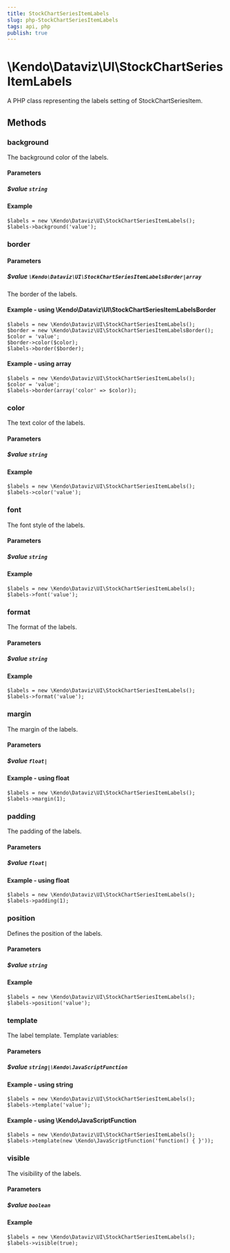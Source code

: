 ```yaml
---
title: StockChartSeriesItemLabels
slug: php-StockChartSeriesItemLabels
tags: api, php
publish: true
---
```


# \Kendo\Dataviz\UI\StockChartSeriesItemLabels

A PHP class representing the labels setting of StockChartSeriesItem.


## Methods

### background
The background color of the labels.
#### Parameters

##### $value `string`



#### Example 
    $labels = new \Kendo\Dataviz\UI\StockChartSeriesItemLabels();
    $labels->background('value');

### border

#### Parameters

##### $value `\Kendo\Dataviz\UI\StockChartSeriesItemLabelsBorder|array`

The border of the labels.


#### Example - using \Kendo\Dataviz\UI\StockChartSeriesItemLabelsBorder

    $labels = new \Kendo\Dataviz\UI\StockChartSeriesItemLabels();
    $border = new \Kendo\Dataviz\UI\StockChartSeriesItemLabelsBorder();
    $color = 'value';
    $border->color($color);
    $labels->border($border);

#### Example - using array

    $labels = new \Kendo\Dataviz\UI\StockChartSeriesItemLabels();
    $color = 'value';
    $labels->border(array('color' => $color));

### color
The text color of the labels.
#### Parameters

##### $value `string`



#### Example 
    $labels = new \Kendo\Dataviz\UI\StockChartSeriesItemLabels();
    $labels->color('value');

### font
The font style of the labels.
#### Parameters

##### $value `string`



#### Example 
    $labels = new \Kendo\Dataviz\UI\StockChartSeriesItemLabels();
    $labels->font('value');

### format
The format of the labels.
#### Parameters

##### $value `string`



#### Example 
    $labels = new \Kendo\Dataviz\UI\StockChartSeriesItemLabels();
    $labels->format('value');

### margin
The margin of the labels.
#### Parameters

##### $value `float|`



#### Example  - using float
    $labels = new \Kendo\Dataviz\UI\StockChartSeriesItemLabels();
    $labels->margin(1);

### padding
The padding of the labels.
#### Parameters

##### $value `float|`



#### Example  - using float
    $labels = new \Kendo\Dataviz\UI\StockChartSeriesItemLabels();
    $labels->padding(1);

### position
Defines the position of the labels.
#### Parameters

##### $value `string`



#### Example 
    $labels = new \Kendo\Dataviz\UI\StockChartSeriesItemLabels();
    $labels->position('value');

### template
The label template. Template variables:
#### Parameters

##### $value `string|\Kendo\JavaScriptFunction`



#### Example  - using string
    $labels = new \Kendo\Dataviz\UI\StockChartSeriesItemLabels();
    $labels->template('value');

#### Example  - using \Kendo\JavaScriptFunction
    $labels = new \Kendo\Dataviz\UI\StockChartSeriesItemLabels();
    $labels->template(new \Kendo\JavaScriptFunction('function() { }'));

### visible
The visibility of the labels.
#### Parameters

##### $value `boolean`



#### Example 
    $labels = new \Kendo\Dataviz\UI\StockChartSeriesItemLabels();
    $labels->visible(true);

